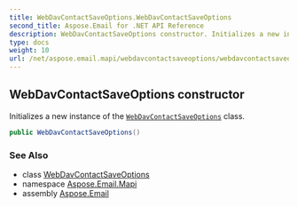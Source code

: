 ```yaml
---
title: WebDavContactSaveOptions.WebDavContactSaveOptions
second_title: Aspose.Email for .NET API Reference
description: WebDavContactSaveOptions constructor. Initializes a new instance of the WebDavContactSaveOptions class
type: docs
weight: 10
url: /net/aspose.email.mapi/webdavcontactsaveoptions/webdavcontactsaveoptions/
---
```

## WebDavContactSaveOptions constructor

Initializes a new instance of the [`WebDavContactSaveOptions`](../) class.

```csharp
public WebDavContactSaveOptions()
```

### See Also

* class [WebDavContactSaveOptions](../)
* namespace [Aspose.Email.Mapi](../../webdavcontactsaveoptions/)
* assembly [Aspose.Email](../../../)


